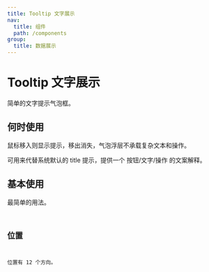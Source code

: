 ```yaml
---
title: Tooltip 文字展示
nav:
  title: 组件
  path: /components
group:
  title: 数据展示
---
```

# Tooltip 文字展示

简单的文字提示气泡框。
## 何时使用

鼠标移入则显示提示，移出消失，气泡浮层不承载复杂文本和操作。

可用来代替系统默认的 title 提示，提供一个 按钮/文字/操作 的文案解释。

## 基本使用
最简单的用法。
<code src="./demo/basic.tsx"/>

## 位置
位置有 12 个方向。
<code src="./demo/placement.tsx">